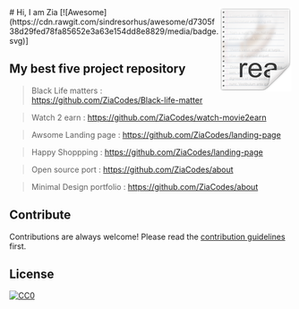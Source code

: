 <img src="icon.png" align="right" />
# Hi, I am Zia [![Awesome](https://cdn.rawgit.com/sindresorhus/awesome/d7305f38d29fed78fa85652e3a63e154dd8e8829/media/badge.svg)]

## My best five project repository

> Black Life matters         : https://github.com/ZiaCodes/Black-life-matter

> Watch 2 earn               : https://github.com/ZiaCodes/watch-movie2earn

> Awsome Landing page        : https://github.com/ZiaCodes/landing-page

> Happy Shoppping            : https://github.com/ZiaCodes/landing-page

> Open source port           : https://github.com/ZiaCodes/about

> Minimal Design portfolio   : https://github.com/ZiaCodes/about

## Contribute

Contributions are always welcome!
Please read the [contribution guidelines](contributing.md) first.

## License

[![CC0](https://licensebuttons.net/p/zero/1.0/88x31.png)](https://creativecommons.org/publicdomain/zero/1.0/)

